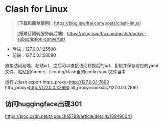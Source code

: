 # Clash for Linux

> **[下载和简单使用]** : https://blog.iswiftai.com/posts/clash-linux/
>
> **[搭建订阅转服务前后端]** : https://blog.iswiftai.com/posts/docker-subscription-converter/

- 后端：127.0.0.1:25500
- 前端：127.0.0.1:58080

直接访问前端，粘贴url，之后可以直接访问转换后的url，复制并保存对应的yaml文件，粘贴到/home/.../.config/clash里的config.yaml文件当中

运行./clash
export https_proxy=http://127.0.0.1:7890 http_proxy=http://127.0.0.1:7890 all_proxy=socks5://127.0.0.1:7890


## 访问huggingface出现301 
https://blog.csdn.net/taipoucha5799/article/details/109490041
